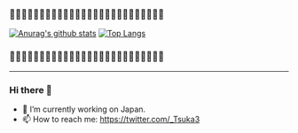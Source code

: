 ### 🧸🌰🧸🌰🧸🌰🧸🌰🧸🌰🧸🌰🧸🌰🧸🌰🧸🌰🧸🌰🧸🌰🧸🌰🧸🌰  
[![Anurag's github stats](https://github-readme-stats.vercel.app/api?username=Ishizuka427&show_icons=true&theme=radical)](https://github.com/anuraghazra/github-readme-stats)
[![Top Langs](https://github-readme-stats.vercel.app/api/top-langs/?username=Ishizuka427&layout=compact&theme=radical)](https://github.com/anuraghazra/github-readme-stats)  
### 🧸🌰🧸🌰🧸🌰🧸🌰🧸🌰🧸🌰🧸🌰🧸🌰🧸🌰🧸🌰🧸🌰🧸🌰🧸🌰
---

### Hi there 👋

<!--
**Ishizuka427/Ishizuka427** is a ✨ _special_ ✨ repository because its `README.md` (this file) appears on your GitHub profile.

Here are some ideas to get you started:
-->

- 🔭 I’m currently working on Japan.
- 📫 How to reach me: https://twitter.com/_Tsuka3
